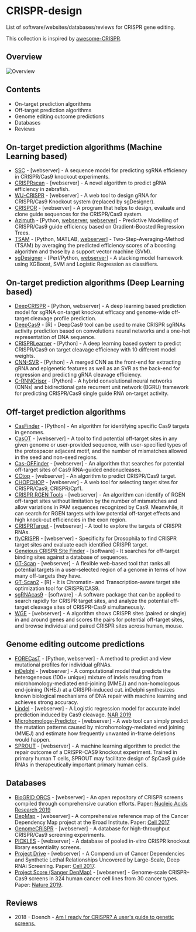 # CRISPR-design
List of software/websites/databases/reviews for CRISPR gene editing.

This collection is inspired by [awesome-CRISPR](https://github.com/davidliwei/awesome-CRISPR).

## Overview

![Overview](https://ars.els-cdn.com/content/image/1-s2.0-S2001037019303551-ga1_lrg.jpg)

## Contents

- On-target prediction algorithms
- Off-target prediction algorithms
- Genome editing outcome predictions
- Databases
- Reviews

## On-target prediction algorithms (Machine Learning based)

- [SSC](http://cistrome.org/SSC/) - [webserver] - A sequence model for predicting sgRNA efficiency in CRISPR/Cas9 knockout experiments.
- [CRISPRscan](http://www.crisprscan.org) - [webserver] - A novel algorithm to predict gRNA efficiency in zebrafish.
- [WU-CRISPR](http://crispr.wustl.edu) - [webserver] - A web tool to design gRNA for CRISPR/Cas9 Knockout system (replaced by sgDesigner).
- [CRISPOR](http://crispor.tefor.net/) - [webserver] - A program that helps to design, evaluate and clone guide sequences for the CRISPR/Cas9 system.
- [Azimuth](https://github.com/microsoftResearch//azimuth) - [Python, [webserver](https://crispr.ml/), [webserver](https://portals.broadinstitute.org/gpp/public/analysis-tools/sgrna-design)] - Predictive Modelling of CRISPR/Cas9 guide efficiency based on Gradient-Boosted Regression Trees.
- [TSAM](https://github.com/penn-hui/TSAM) - [Python, MATLAB, [webserver](http://www.aai-bioinfo.com/CRISPR/)] - Two-Step-Averaging-Method (TSAM) by averaging the predicted efficiency scores of a boosting algorithm and those by a support vector machine (SVM).
- [sgDesigner](https://github.com/wang-lab/sgDesigner) - [Perl/Python, [webserver](http://crispr.wustl.edu.)] - A stacking model framework using XGBoost, SVM and Logistic Regression as classifiers.


## On-target prediction algorithms (Deep Learning based)

- [DeepCRISPR](https://github.com/bm2-lab/DeepCRISPR) - [Python, webserver] - A deep learning based prediction model for sgRNA on-target knockout efficacy and genome-wide off-target cleavage profile prediction.
- [DeepCas9](https://github.com/lje00006/DeepCas9) - [R] - DeepCas9 tool can be used to make CRISPR sgRNAs activity prediction based on convolutions neural networks and a one-hot representation of DNA sequence.
- [CRISPRLearner](https://github.com/pierclgr/CRISPRLearner) - [Python] - A deep learning based system to predict CRISPR/Cas9 on target cleavage efficiency with 10 different model weights.
- [CNN-SVR](https://github.com/Peppags/CNN-SVR) - [Python] - A merged CNN as the front-end for extracting gRNA and epigenetic features as well as an SVR as the back-end for regression and predicting gRNA cleavage efficiency.
- [C-RNNCrispr](https://github.com/Peppags/C-RNNCrispr) - [Python] - A hybrid convolutional neural networks (CNNs) and bidirectional gate recurrent unit network (BGRU) framework for predicting CRISPR/Cas9 single guide RNA on-target activity.


## Off-target prediction algorithms

- [CasFinder](http://arep.med.harvard.edu/CasFinder/) - [Python] - An algorithm for identifying specific Cas9 targets in genomes.
- [CasOT](http://casot.cbi.pku.edu.cn/) - [webserver] - A tool to find potential off-target sites in any given genome or user-provided sequence, with user-specified types of the protospacer adjacent motif, and the number of mismatches allowed in the seed and non-seed regions.
- [Cas-OFFinder](http://www.rgenome.net/cas-offinder/) - [webserver] - An algorithm that searches for potential off-target sites of Cas9 RNA-guided endonucleases.
- [CCtop](https://crispr.cos.uni-heidelberg.de) - [webserver] - An algorithm to predict CRISPR/Cas9 target.
- [CHOPCHOP](http://chopchop.cbu.uib.no/index.php) - [webserver] - A web tool for selecting target sites for CRISPR/Cas9, CRISPR/Cpf1.
- [CRISPR RGEN Tools](http://www.rgenome.net) - [webserver] - An algorithm can identify of RGEN off-target sites without limitation by the number of mismatches and allow variations in PAM sequences recognized by Cas9. Meanwhile, it can search for RGEN targets with low potential off-target effects and high knock-out efficiencies in the exon region.
- [CRISPRTarget](http://bioanalysis.otago.ac.nz/CRISPRTarget/crispr_analysis.html) - [webserver] - A tool to explore the targets of CRISPR RNAs.
- [flyCRISPR](http://targetfinder.flycrispr.neuro.brown.edu) - [webserver] - Specificity for Drosophila to find CRISPR target sites and evaluate each identified CRISPR target.
- [Geneious CRISPR Site Finder](https://www.geneious.com/academic/) - [software] - It searches for off-target binding sites against a database of sequences.
- [GT-Scan](https://gt-scan.csiro.au/) - [webserver] - A flexible web-based tool that ranks all potential targets in a user-selected region of a genome in terms of how many off-targets they have.
- [GT-Scan2](https://github.com/BauerLab/GT-Scan2) - [R] - It is Chromatin- and Transcription-aware target site optimization tool for CRISPR/CAS9.
- [sgRNAcas9](http://www.biootools.com/) - [software] - A software package that can be applied to search rapidly for CRISPR target sites, and analyze the potential off-target cleavage sites of CRISPR-Cas9 simultaneously.
- [WGE](https://www.sanger.ac.uk/htgt/wge/) - [webserver] - A algorithm shows CRISPR sites (paired or single) in and around genes and scores the pairs for potential off-target sites, and browse individual and paired CRISPR sites across human, mouse.

## Genome editing outcome predictions

- [FORECasT](https://partslab.sanger.ac.uk/FORECasT) - [Python, webserver] - A method to predict and view mutational profiles for individual gRNAs.
- [inDelphi](https://www.crisprindelphi.design) - [webserver] - A computational model that predicts the heterogeneous (100+ unique) mixture of indels resulting from microhomology-mediated end-joining (MMEJ) and non-homologous end-joining (NHEJ) at a CRISPR-induced cut. inDelphi synthesizes known biological mechanisms of DNA repair with machine learning and achieves strong accuracy.
- [Lindel](https://lindel.gs.washington.edu/Lindel/) - [webserver] -  A Logistic regression model for accurate indel prediction induced by Cas9 cleavage. [NAR 2019](https://academic.oup.com/nar/advance-article/doi/10.1093/nar/gkz487/5511473)
- [Microhomology-Predictor](http://www.rgenome.net/mich-calculator/) - [webserver] - A web tool can simply predict the mutation patterns caused by microhomology-mediated end joining (MMEJ) and estimate how frequently unwanted in-frame deletions would happen.
- [SPROUT](https://zou-group.github.io/SPROUT) - [webserver] - A machine learning algorithm to predict the repair outcome of a CRISPR-CAS9 knockout experiment. Trained in primary human T cells, SPROUT may facilitate design of SpCas9 guide RNAs in therapeutically important primary human cells.


## Databases

- [BioGRID ORCS](https://orcs.thebiogrid.org) - [webserver] - An open repository of CRISPR screens compiled through comprehensive curation efforts. Paper: [Nucleic Acids Research 2019](https://www.ncbi.nlm.nih.gov/pubmed/30476227)
- [DepMap](https://depmap.org/portal/) - [webserver] - A comprehensive reference map of the Cancer Dependency Map project at the Broad Institute. Paper: [Cell 2017](https://www.ncbi.nlm.nih.gov/pubmed/28753430)
- [GenomeCRISPR](http://genomecrispr.dkfz.de) - [webserver] - A database for high-throughput CRISPR/Cas9 screening experiments.
- [PICKLES](https://hartlab.shinyapps.io/pickles/) - [webserver] - A database of pooled in-vitro CRISPR knockout library essentiality screens.
- [Project Drive](https://oncologynibr.shinyapps.io/drive/) - [webserver] - A Compendium of Cancer Dependencies and Synthetic Lethal Relationships Uncovered by Large-Scale, Deep RNAi Screening. Paper: [Cell 2017](https://www.ncbi.nlm.nih.gov/pubmed/28753431).
- [Project Score (Sanger DepMap)](https://score.depmap.sanger.ac.uk/) - [webserver] - Genome-scale CRISPR–Cas9 screens in 324 human cancer cell lines from 30 cancer types. Paper: [Nature 2019](https://www.ncbi.nlm.nih.gov/pubmed/30971826).

## Reviews
- 2018 - Doench - [Am I ready for CRISPR? A user's guide to genetic screens.](https://www.ncbi.nlm.nih.gov/pubmed/29199283)
